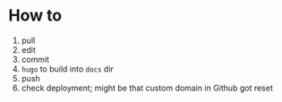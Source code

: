 # How to
1. pull
2. edit
3. commit
4. `hugo` to build into `docs` dir
4. push
5. check deployment; might be that custom domain in Github got reset
